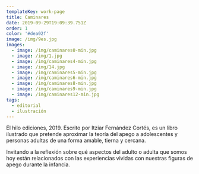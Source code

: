 ```yaml
---
templateKey: work-page
title: Caminares
date: 2019-09-29T19:09:39.751Z
order: 1
color: '#dea02f'
image: /img/9es.jpg
images:
  - image: /img/caminares0-min.jpg
  - image: /img/1.jpg
  - image: /img/caminares4-min.jpg
  - image: /img/14.jpg
  - image: /img/caminares5-min.jpg
  - image: /img/caminares6-min.jpg
  - image: /img/caminares8-min.jpg
  - image: /img/caminares9-min.jpg
  - image: /img/caminares12-min.jpg
tags:
  - editorial
  - ilustración
---
```

El hilo ediciones, 2019. Escrito por Itziar Fernández Cortés, es un libro ilustrado que pretende aproximar la teoría del apego a adolescentes y personas adultas de una forma amable, tierna y cercana.

Invitando a la reflexión sobre qué aspectos del adulto o adulta que somos hoy están relacionados con las experiencias vividas con nuestras figuras de apego durante la infancia.
